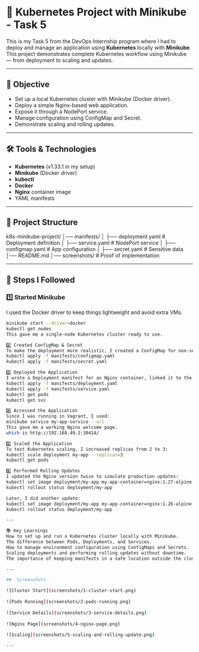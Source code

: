 # 🐳 Kubernetes Project with Minikube - Task 5

This is my Task 5 from the DevOps Internship program where I had to deploy and manage an application using **Kubernetes** locally with **Minikube**.  
This project demonstrates complete Kubernetes workflow using Minikube — from deployment to scaling and updates.

---

## 📌 Objective
- Set up a local Kubernetes cluster with Minikube (Docker driver).
- Deploy a simple Nginx-based web application.
- Expose it through a NodePort service.
- Manage configuration using ConfigMap and Secret.
- Demonstrate scaling and rolling updates.

---

## 🛠 Tools & Technologies
- **Kubernetes** (v1.33.1 in my setup)
- **Minikube** (Docker driver)
- **kubectl**
- **Docker**
- **Nginx** container image
- YAML manifests

---

## 📂 Project Structure
k8s-minikube-project/
│── manifests/
│ ├── deployment.yaml # Deployment definition
│ ├── service.yaml # NodePort service
│ ├── configmap.yaml # App configuration
│ ├── secret.yaml # Sensitive data
│── README.md
│── screenshots/ # Proof of implementation


---

## 🚀 Steps I Followed

### 1️⃣ Started Minikube
I used the Docker driver to keep things lightweight and avoid extra VMs.
```bash
minikube start --driver=docker
kubectl get nodes
This gave me a single-node Kubernetes cluster ready to use.

2️⃣ Created ConfigMap & Secret
To make the deployment more realistic, I created a ConfigMap for non-sensitive configs and a Secret for sensitive data.
kubectl apply -f manifests/configmap.yaml
kubectl apply -f manifests/secret.yaml

3️⃣ Deployed the Application
I wrote a Deployment manifest for an Nginx container, linked it to the ConfigMap & Secret, and exposed it using a NodePort service.
kubectl apply -f manifests/deployment.yaml
kubectl apply -f manifests/service.yaml
kubectl get pods
kubectl get svc

4️⃣ Accessed the Application
Since I was running in Vagrant, I used:
minikube service my-app-service --url
This gave me a working Nginx welcome page.
which is http://192.168.49.2:30414/

5️⃣ Scaled the Application
To test Kubernetes scaling, I increased replicas from 2 to 3:
kubectl scale deployment my-app --replicas=3
kubectl get pods

6️⃣ Performed Rolling Updates
I updated the Nginx version twice to simulate production updates:
kubectl set image deployment/my-app my-app-container=nginx:1.27-alpine
kubectl rollout status deployment/my-app

Later, I did another update:
kubectl set image deployment/my-app my-app-container=nginx:1.26-alpine
kubectl rollout status deployment/my-app

---

📚 Key Learnings
How to set up and run a Kubernetes cluster locally with Minikube.
The difference between Pods, Deployments, and Services.
How to manage environment configuration using ConfigMaps and Secrets.
Scaling deployments and performing rolling updates without downtime.
The importance of keeping manifests in a safe location outside the cluster for reusability.

---

## ​ Screenshots

![Cluster Start](screenshots/1-cluster-start.png)
 
![Pods Running](screenshots/2-pods-running.png)
 
![Service Details](screenshots/3-service-details.png)
 
![Nginx Page](screenshots/4-nginx-page.png)
 
![Scaling](screenshots/5-scaling-and-rolling-update.png) 

---




